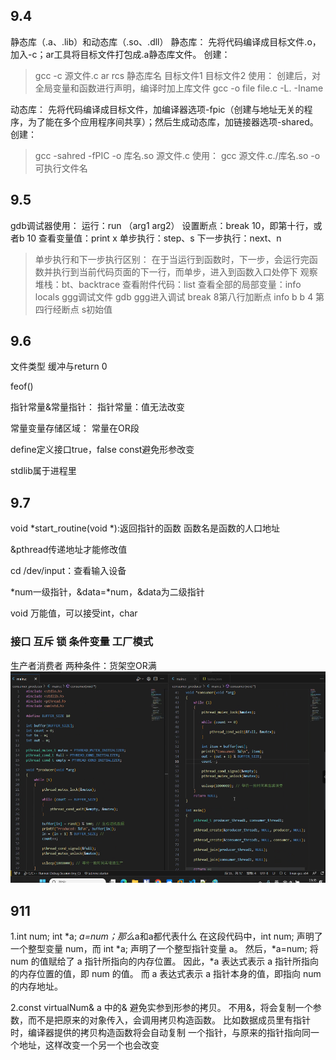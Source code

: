 ## 9.4
静态库（.a、.lib）和动态库（.so、.dll）
静态库：
先将代码编译成目标文件.o，加入-c；ar工具将目标文件打包成.a静态库文件。
创建：
> gcc -c 源文件.c
> ar rcs 静态库名 目标文件1 目标文件2
使用：
创建后，对全局变量和函数进行声明，编译时加上库文件
> gcc -o file file.c -L. -Iname

动态库：
先将代码编译成目标文件，加编译器选项-fpic（创建与地址无关的程序，为了能在多个应用程序间共享）；然后生成动态库，加链接器选项-shared。
创建：
> gcc -sahred -fPIC -o 库名.so 源文件.c
使用：
> gcc 源文件.c./库名.so -o 可执行文件名


## 9.5
gdb调试器使用：
运行：run （arg1 arg2）
设置断点：break 10，即第十行，或者b 10
查看变量值：print x
单步执行：step、s
下一步执行：next、n
> 单步执行和下一步执行区别：
> 在于当运行到函数时，下一步，会运行完函数并执行到当前代码页面的下一行，而单步，进入到函数入口处停下
观察堆栈：bt、backtrace
查看附件代码：list
查看全部的局部变量：info locals
ggg调试文件
gdb ggg进入调试
break 8第八行加断点
info b
b 4 第四行经断点
s初始值


## 9.6
文件类型
缓冲与return 0

feof()

指针常量&常量指针：
指针常量：值无法改变

常量变量存储区域：
常量在OR段


define定义接口true，false
const避免形参改变

stdlib属于进程里


## 9.7
void *start_routine(void *):返回指针的函数
函数名是函数的人口地址

&pthread传递地址才能修改值

cd /dev/input：查看输入设备

*num一级指针，&data=*num，&data为二级指针

void 万能值，可以接受int，char


### 接口 互斥 锁 条件变量 工厂模式
生产者消费者
两种条件：货架空OR满
![](${currentFileDir}/20230907153602.png)

## 911
1.int num; int *a; *a=num；那么*a和a都代表什么
在这段代码中，int num; 声明了一个整型变量 num，而 int *a; 声明了一个整型指针变量 a。
然后，*a=num; 将 num 的值赋给了 a 指针所指向的内存位置。
因此，*a 表达式表示 a 指针所指向的内存位置的值，即 num 的值。
而 a 表达式表示 a 指针本身的值，即指向 num 的内存地址。

2.const virtualNum& a 中的&
避免实参到形参的拷贝。
不用&，将会复制一个参数，而不是把原来的对象传入，会调用拷贝构造函数。
比如数据成员里有指针时，编译器提供的拷贝构造函数将会自动复制 一个指针，与原来的指针指向同一个地址，这样改变一个另一个也会改变